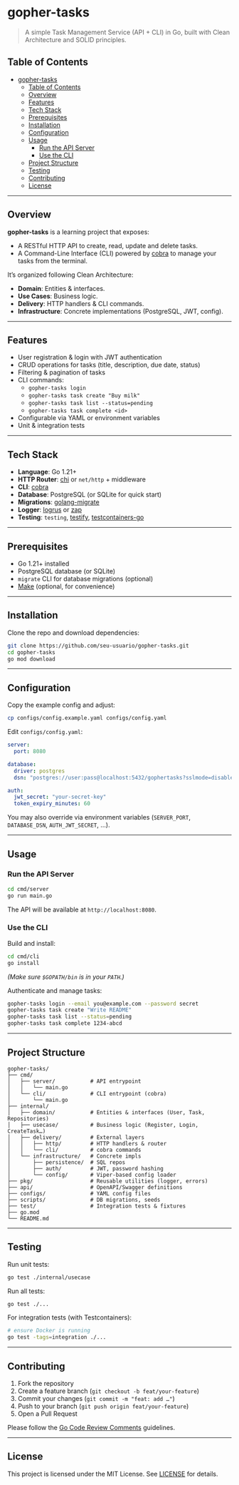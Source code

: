 # gopher-tasks

> A simple Task Management Service (API + CLI) in Go, built with Clean Architecture and SOLID principles.

## Table of Contents

- [gopher-tasks](#gopher-tasks)
  - [Table of Contents](#table-of-contents)
  - [Overview](#overview)
  - [Features](#features)
  - [Tech Stack](#tech-stack)
  - [Prerequisites](#prerequisites)
  - [Installation](#installation)
  - [Configuration](#configuration)
  - [Usage](#usage)
    - [Run the API Server](#run-the-api-server)
    - [Use the CLI](#use-the-cli)
  - [Project Structure](#project-structure)
  - [Testing](#testing)
  - [Contributing](#contributing)
  - [License](#license)

---

## Overview

**gopher-tasks** is a learning project that exposes:

- A RESTful HTTP API to create, read, update and delete tasks.  
- A Command-Line Interface (CLI) powered by [cobra](https://github.com/spf13/cobra) to manage your tasks from the terminal.  

It’s organized following Clean Architecture:

- **Domain**: Entities & interfaces.  
- **Use Cases**: Business logic.  
- **Delivery**: HTTP handlers & CLI commands.  
- **Infrastructure**: Concrete implementations (PostgreSQL, JWT, config).

---

## Features

- User registration & login with JWT authentication  
- CRUD operations for tasks (title, description, due date, status)  
- Filtering & pagination of tasks  
- CLI commands:  
  - `gopher-tasks login`  
  - `gopher-tasks task create "Buy milk"`  
  - `gopher-tasks task list --status=pending`  
  - `gopher-tasks task complete <id>`  
- Configurable via YAML or environment variables  
- Unit & integration tests  

---

## Tech Stack

- **Language**: Go 1.21+  
- **HTTP Router**: [chi](https://github.com/go-chi/chi) or `net/http` + middleware  
- **CLI**: [cobra](https://github.com/spf13/cobra)  
- **Database**: PostgreSQL (or SQLite for quick start)  
- **Migrations**: [golang-migrate](https://github.com/golang-migrate/migrate)  
- **Logger**: [logrus](https://github.com/sirupsen/logrus) or [zap](https://github.com/uber-go/zap)  
- **Testing**: `testing`, [testify](https://github.com/stretchr/testify), [testcontainers-go](https://github.com/testcontainers/testcontainers-go)  

---

## Prerequisites

- Go 1.21+ installed  
- PostgreSQL database (or SQLite)  
- `migrate` CLI for database migrations (optional)  
- [Make](https://www.gnu.org/software/make/) (optional, for convenience)  

---

## Installation

Clone the repo and download dependencies:

```bash
git clone https://github.com/seu-usuario/gopher-tasks.git
cd gopher-tasks
go mod download
```

---

## Configuration

Copy the example config and adjust:

```bash
cp configs/config.example.yaml configs/config.yaml
```

Edit `configs/config.yaml`:

```yaml
server:
  port: 8080

database:
  driver: postgres
  dsn: "postgres://user:pass@localhost:5432/gophertasks?sslmode=disable"

auth:
  jwt_secret: "your-secret-key"
  token_expiry_minutes: 60
```

You may also override via environment variables (`SERVER_PORT`, `DATABASE_DSN`, `AUTH_JWT_SECRET`, …).

---

## Usage

### Run the API Server

```bash
cd cmd/server
go run main.go
```

The API will be available at `http://localhost:8080`.

### Use the CLI

Build and install:

```bash
cd cmd/cli
go install
```

_(Make sure `$GOPATH/bin` is in your `PATH`.)_

Authenticate and manage tasks:

```bash
gopher-tasks login --email you@example.com --password secret
gopher-tasks task create "Write README"
gopher-tasks task list --status=pending
gopher-tasks task complete 1234-abcd
```

---

## Project Structure

```
gopher-tasks/
├── cmd/
│   ├── server/           # API entrypoint
│   │   └── main.go
│   └── cli/              # CLI entrypoint (cobra)
│       └── main.go
├── internal/
│   ├── domain/           # Entities & interfaces (User, Task, Repositories)
│   ├── usecase/          # Business logic (Register, Login, CreateTask…)
│   ├── delivery/         # External layers
│   │   ├── http/         # HTTP handlers & router
│   │   └── cli/          # cobra commands
│   └── infrastructure/   # Concrete impls
│       ├── persistence/  # SQL repos
│       ├── auth/         # JWT, password hashing
│       └── config/       # Viper-based config loader
├── pkg/                  # Reusable utilities (logger, errors)
├── api/                  # OpenAPI/Swagger definitions
├── configs/              # YAML config files
├── scripts/              # DB migrations, seeds
├── test/                 # Integration tests & fixtures
├── go.mod
└── README.md
```

---

## Testing

Run unit tests:

```bash
go test ./internal/usecase
```

Run all tests:

```bash
go test ./...
```

For integration tests (with Testcontainers):

```bash
# ensure Docker is running
go test -tags=integration ./...
```

---

## Contributing

1. Fork the repository  
2. Create a feature branch (`git checkout -b feat/your-feature`)  
3. Commit your changes (`git commit -m "feat: add …"`)  
4. Push to your branch (`git push origin feat/your-feature`)  
5. Open a Pull Request  

Please follow the [Go Code Review Comments](https://github.com/golang/go/wiki/CodeReviewComments) guidelines.

---

## License

This project is licensed under the MIT License. See [LICENSE](LICENSE) for details.
